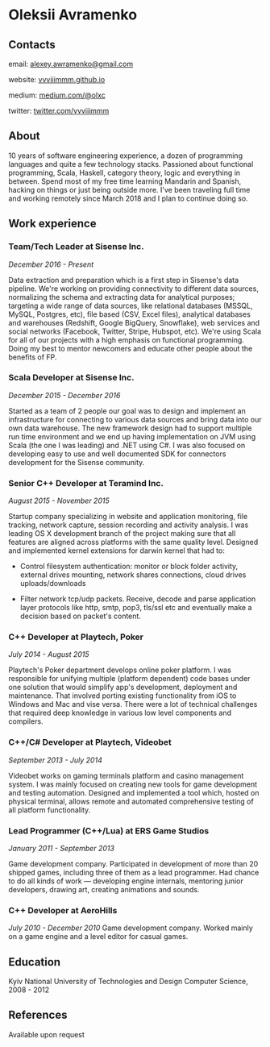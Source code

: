 # Oleksii Avramenko 

## Contacts

email: [alexey.awramenko@gmail.com](mailto:alexey.awramenko@gmail.com)

website: [vvviiimmm.github.io](https://vvviiimmm.github.io/)

medium: [medium.com/@olxc](https://medium.com/@olxc)

twitter: [twitter.com/vvviiimmm](https://twitter.com/vvviiimmm) 

## About

10 years of software engineering experience, a dozen of programming languages and quite a few technology stacks. Passioned about functional programming, Scala, Haskell, category theory, logic and everything in between. Spend most of my free time learning Mandarin and Spanish, hacking on things or just being outside more. I've been traveling full time and working remotely since March 2018 and I plan to continue doing so.

## Work experience
### Team/Tech Leader at Sisense Inc.

_December 2016 - Present_

Data extraction and preparation which is a first step in Sisense's data pipeline. We're working on providing connectivity to different data sources, normalizing the schema and extracting data for analytical purposes; targeting a wide range of data sources, like relational databases (MSSQL, MySQL, Postgres, etc), file based (CSV, Excel files), analytical databases and warehouses (Redshift, Google BigQuery, Snowflake), web services and social networks (Facebook, Twitter, Stripe, Hubspot, etc). We're using Scala for all of our projects with a high emphasis on functional programming. Doing my best to mentor newcomers and educate other people about the benefits of FP.

### Scala Developer at Sisense Inc.

_December 2015 - December 2016_

Started as a team of 2 people our goal was to design and implement an infrastructure for connecting to various data sources and bring data into our own data warehouse. The new framework design had to support multiple run time environment and we end up having implementation on JVM using Scala (the one I was leading) and .NET using C#. I was also focused on developing easy to use and well documented SDK for connectors development for the Sisense community.

### Senior C++ Developer at Teramind Inc.

_August 2015 - November 2015_

Startup company specializing in website and application monitoring, file tracking, network capture, session recording and activity analysis. I was leading OS X development branch of the project making sure that all features are aligned across platforms with the same quality level. Designed and implemented kernel extensions for darwin kernel that had to:

- Control filesystem authentication: monitor or block folder activity, external drives mounting, network shares connections, cloud drives uploads/downloads

- Filter network tcp/udp packets. Receive, decode and parse application layer protocols like http, smtp, pop3, tls/ssl etc and eventually make a decision based on packet's content.

### C++ Developer at Playtech, Poker

_July 2014 - August 2015_

Playtech's Poker department develops online poker platform. I was responsible for unifying multiple (platform dependent) code bases under one solution that would simplify app's development, deployment and maintenance. That involved porting existing functionality from iOS to Windows and Mac and vise versa. There were a lot of technical challenges that required deep knowledge in various low level components and compilers.

### C++/C# Developer at Playtech, Videobet

_September 2013 - July 2014_

Videobet works on gaming terminals platform and casino management system. I was mainly focused on creating new tools for game development and testing automation. Designed and implemented a tool which, hosted on physical terminal, allows remote and automated comprehensive testing of all platform functionality.

### Lead Programmer (C++/Lua) at ERS Game Studios

_January 2011 - September 2013_

Game development company. Participated in development of more than 20 shipped games, including three of them as a lead programmer. Had chance to do all kinds of work — developing engine internals, mentoring junior developers, drawing art, creating animations and sounds.

### C++ Developer at AeroHills

_July 2010 - December 2010_
Game development company. Worked mainly on a game engine and a level editor for casual games.

## Education
Kyiv National University of Technologies and Design 
Computer Science, 2008 - 2012

## References
Available upon request